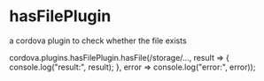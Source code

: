 # hasFilePlugin
a cordova plugin to check whether the file exists

 cordova.plugins.hasFilePlugin.hasFile(/storage/..., result => { console.log("result:", result); }, error => console.log("error:", error));
